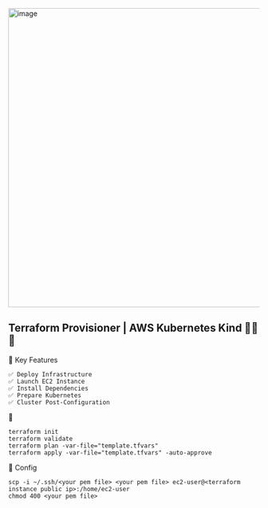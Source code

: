 <img width="1246" height="600" alt="image" src="https://github.com/user-attachments/assets/3fff1f99-b9cd-4dee-8865-6fdd65e1f355" />


## Terraform Provisioner | AWS Kubernetes Kind  🚀🚀🚀



🎯  Key Features
```
✅ Deploy Infrastructure
✅ Launch EC2 Instance
✅ Install Dependencies 
✅ Prepare Kubernetes 
✅ Cluster Post-Configuration
```

🚀 
```
terraform init
terraform validate
terraform plan -var-file="template.tfvars"
terraform apply -var-file="template.tfvars" -auto-approve
```

🧩 Config 

```
scp -i ~/.ssh/<your pem file> <your pem file> ec2-user@<terraform instance public ip>:/home/ec2-user
chmod 400 <your pem file>
```

